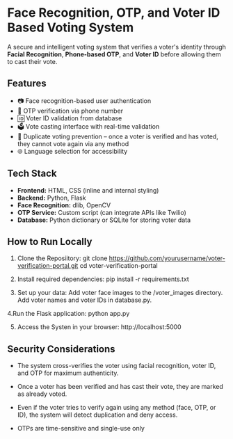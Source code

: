 # Face Recognition, OTP, and Voter ID Based Voting System

A secure and intelligent voting system that verifies a voter's identity through **Facial Recognition**, **Phone-based OTP**, and **Voter ID** before allowing them to cast their vote.

## Features

- 📷 Face recognition-based user authentication
- 📱 OTP verification via phone number
- 🆔 Voter ID validation from database
- 🗳️ Vote casting interface with real-time validation
- 🚫 Duplicate voting prevention – once a voter is verified and has voted, they cannot vote again via any method
- 🌐 Language selection for accessibility

## Tech Stack

- **Frontend:** HTML, CSS (inline and internal styling)
- **Backend:** Python, Flask
- **Face Recognition:** dlib, OpenCV
- **OTP Service:** Custom script (can integrate APIs like Twilio)
- **Database:** Python dictionary or SQLite for storing voter data

## How to Run Locally

1. Clone the Reposiitory:
   git clone https://github.com/yourusername/voter-verification-portal.git
   cd voter-verification-portal

2. Install required dependencies:
   pip install -r requirements.txt

3. Set up your data:
  Add voter face images to the /voter_images directory.
  Add voter names and voter IDs in database.py.

 4.Run the Flask application:
  python app.py

5. Access the Systen in your browser:
  http://localhost:5000

## Security Considerations

- The system cross-verifies the voter using facial recognition, voter ID, and OTP for maximum authenticity.

- Once a voter has been verified and has cast their vote, they are marked as already voted.

- Even if the voter tries to verify again using any method (face, OTP, or ID), the system will detect duplication and deny access.

- OTPs are time-sensitive and single-use only

   

